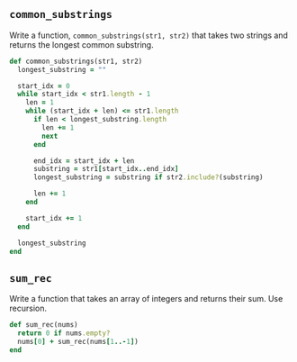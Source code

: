 ## `common_substrings`

Write a function, `common_substrings(str1, str2)` that takes two
strings and returns the longest common substring.

```ruby
def common_substrings(str1, str2)
  longest_substring = ""

  start_idx = 0
  while start_idx < str1.length - 1
    len = 1
    while (start_idx + len) <= str1.length
      if len < longest_substring.length
        len += 1
        next
      end

      end_idx = start_idx + len
      substring = str1[start_idx..end_idx]
      longest_substring = substring if str2.include?(substring)

      len += 1
    end

    start_idx += 1
  end

  longest_substring
end
```

## `sum_rec`

Write a function that takes an array of integers and returns their
sum. Use recursion.

```ruby
def sum_rec(nums)
  return 0 if nums.empty?
  nums[0] + sum_rec(nums[1..-1])
end
```
